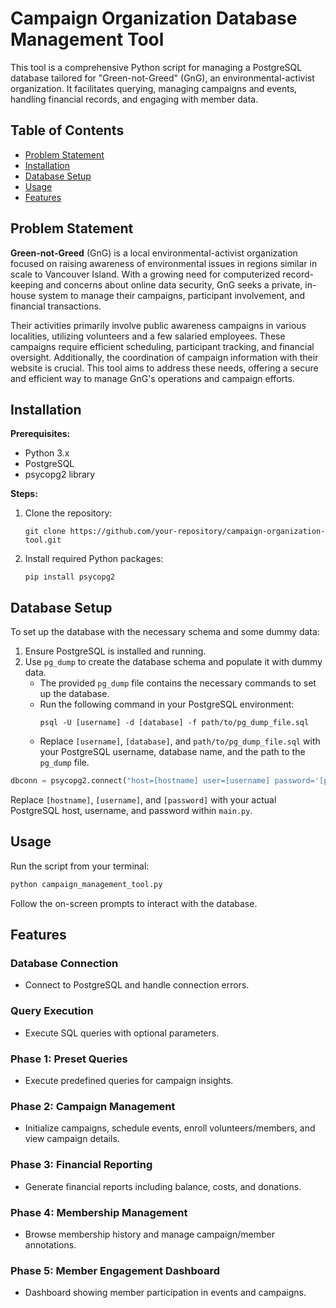 
# Campaign Organization Database Management Tool

This tool is a comprehensive Python script for managing a PostgreSQL database tailored for "Green-not-Greed" (GnG), an environmental-activist organization. It facilitates querying, managing campaigns and events, handling financial records, and engaging with member data.

## Table of Contents
- [Problem Statement](#problem-statement)
- [Installation](#installation)
- [Database Setup](#database-setup)
- [Usage](#usage)
- [Features](#features)

## Problem Statement

**Green-not-Greed** (GnG) is a local environmental-activist organization focused on raising awareness of environmental issues in regions similar in scale to Vancouver Island. With a growing need for computerized record-keeping and concerns about online data security, GnG seeks a private, in-house system to manage their campaigns, participant involvement, and financial transactions.

Their activities primarily involve public awareness campaigns in various localities, utilizing volunteers and a few salaried employees. These campaigns require efficient scheduling, participant tracking, and financial oversight. Additionally, the coordination of campaign information with their website is crucial. This tool aims to address these needs, offering a secure and efficient way to manage GnG's operations and campaign efforts.

## Installation

**Prerequisites:**
- Python 3.x
- PostgreSQL
- psycopg2 library

**Steps:**
1. Clone the repository:
   ```
   git clone https://github.com/your-repository/campaign-organization-tool.git
   ```
2. Install required Python packages:
   ```
   pip install psycopg2
   ```



## Database Setup

To set up the database with the necessary schema and some dummy data:

1. Ensure PostgreSQL is installed and running.
2. Use `pg_dump` to create the database schema and populate it with dummy data.
   - The provided `pg_dump` file contains the necessary commands to set up the database.
   - Run the following command in your PostgreSQL environment:
     ```
     psql -U [username] -d [database] -f path/to/pg_dump_file.sql
     ```
   - Replace `[username]`, `[database]`, and `path/to/pg_dump_file.sql` with your PostgreSQL username, database name, and the path to the `pg_dump` file.

```python
dbconn = psycopg2.connect("host=[hostname] user=[username] password='[password]'")
```

Replace `[hostname]`, `[username]`, and `[password]` with your actual PostgreSQL host, username, and password within `main.py`.

## Usage

Run the script from your terminal:

```bash
python campaign_management_tool.py
```

Follow the on-screen prompts to interact with the database.

## Features

### Database Connection
- Connect to PostgreSQL and handle connection errors.

### Query Execution
- Execute SQL queries with optional parameters.

### Phase 1: Preset Queries
- Execute predefined queries for campaign insights.

### Phase 2: Campaign Management
- Initialize campaigns, schedule events, enroll volunteers/members, and view campaign details.

### Phase 3: Financial Reporting
- Generate financial reports including balance, costs, and donations.

### Phase 4: Membership Management
- Browse membership history and manage campaign/member annotations.

### Phase 5: Member Engagement Dashboard
- Dashboard showing member participation in events and campaigns.

